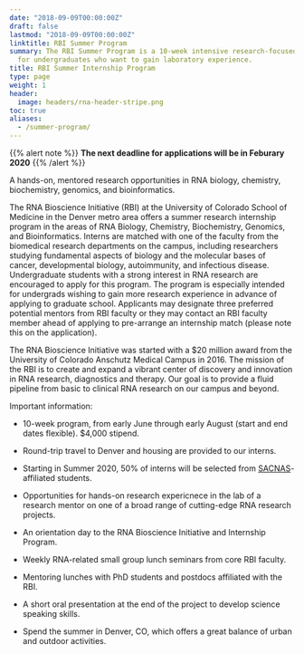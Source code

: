 ```yaml
---
date: "2018-09-09T00:00:00Z"
draft: false
lastmod: "2018-09-09T00:00:00Z"
linktitle: RBI Summer Program
summary: The RBI Summer Program is a 10-week intensive research-focused plan
  for undergraduates who want to gain laboratory experience.
title: RBI Summer Internship Program 
type: page
weight: 1
header:
  image: headers/rna-header-stripe.png
toc: true  
aliases:
  - /summer-program/
---
```


{{% alert note %}}
**The next deadline for applications will be in Feburary 2020**
{{% /alert %}}

A hands-on, mentored research opportunities in RNA biology, chemistry,
biochemistry, genomics, and bioinformatics.

The RNA Bioscience Initiative (RBI) at the University of Colorado School of
Medicine in the Denver metro area offers a summer research internship program in
the areas of RNA Biology, Chemistry, Biochemistry, Genomics, and Bioinformatics.
Interns are matched with one of the faculty from the biomedical research
departments on the campus, including researchers studying fundamental aspects of
biology and the molecular bases of cancer, developmental biology, autoimmunity,
and infectious disease. Undergraduate students with a strong interest in RNA
research are encouraged to apply for this program. The program is especially
intended for undergrads wishing to gain more research experience in advance of
applying to graduate school. Applicants may designate three preferred potential
mentors from RBI faculty or they may contact an RBI faculty member ahead of
applying to pre-arrange an internship match (please note this on the
application).

The RNA Bioscience Initiative was started with a $20 million award from the
University of Colorado Anschutz Medical Campus in 2016. The mission of the RBI
is to create and expand a vibrant center of discovery and innovation in RNA
research, diagnostics and therapy. Our goal is to provide a fluid pipeline from
basic to clinical RNA research on our campus and beyond. 

Important information:

- 10-week program, from early June through early August (start and end dates flexible). $4,000 stipend.

- Round-trip travel to Denver and housing are provided to our interns.

- Starting in Summer 2020, 50% of interns will be selected from [SACNAS](sacnas.org)-affiliated students.

- Opportunities for hands-on research expericnece in the lab of a research mentor on one of a broad range of cutting-edge RNA research projects.

- An orientation day to the RNA Bioscience Initiative and Internship Program.

- Weekly RNA-related small group lunch seminars from core RBI faculty.

- Mentoring lunches with PhD students and postdocs affiliated with the RBI.

- A short oral presentation at the end of the project to develop science speaking skills.

- Spend the summer in Denver, CO, which offers a great balance of urban and outdoor activities.

